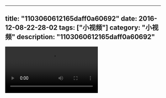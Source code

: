 
---
title: "1103060612165daff0a60692"
date: 2016-12-08-22-28-02
tags: ["小视频"]
category: "小视频"
description: "1103060612165daff0a60692"
---
<video src="http://ohtsqip0g.bkt.clouddn.com/1103060612165daff0a60692.mp4" controls="controls"></video>
